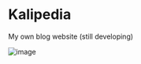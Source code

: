 # Kalipedia
My own blog website (still developing)


![image](https://github.com/DevKaliper/Kalipedia/assets/122651755/dfb0489c-5837-4ece-aa5c-cafa0919eca1)

